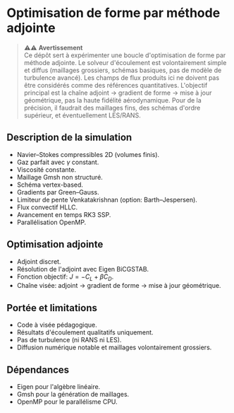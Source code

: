 # Optimisation de forme par méthode adjointe

> ⚠️⚠ **Avertissement**  
> Ce dépôt sert à expérimenter une boucle d'optimisation de forme par méthode adjointe. Le solveur d'écoulement est volontairement simple et diffus (maillages grossiers, schémas basiques, pas de modèle de turbulence avancé). Les champs de flux produits ici ne doivent pas être considérés comme des références quantitatives. L'objectif principal est la chaîne adjoint → gradient de forme → mise à jour géométrique, pas la haute fidélité aérodynamique. Pour de la précision, il faudrait des maillages fins, des schémas d'ordre supérieur, et éventuellement LES/RANS.

## Description de la simulation
- Navier–Stokes compressibles 2D (volumes finis).
- Gaz parfait avec $\gamma$ constant.
- Viscosité constante.
- Maillage Gmsh non structuré.
- Schéma vertex-based.
- Gradients par Green–Gauss.
- Limiteur de pente Venkatakrishnan (option: Barth–Jespersen).
- Flux convectif HLLC.
- Avancement en temps RK3 SSP.
- Parallélisation OpenMP.

## Optimisation adjointe
- Adjoint discret.
- Résolution de l'adjoint avec Eigen BiCGSTAB.
- Fonction objectif: $J = -C_L + \beta C_D$.
- Chaîne visée: adjoint → gradient de forme → mise à jour géométrique.

## Portée et limitations
- Code à visée pédagogique.
- Résultats d'écoulement qualitatifs uniquement.
- Pas de turbulence (ni RANS ni LES).
- Diffusion numérique notable et maillages volontairement grossiers.

## Dépendances
- Eigen pour l'algèbre linéaire.
- Gmsh pour la génération de maillages.
- OpenMP pour le parallélisme CPU.

